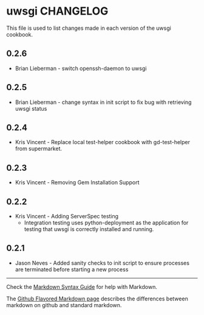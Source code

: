 uwsgi CHANGELOG
=========================

This file is used to list changes made in each version of the uwsgi cookbook.

0.2.6
-----
- Brian Lieberman - switch openssh-daemon to uwsgi

0.2.5
-----
- Brian Lieberman - change syntax in init script to fix bug with retrieving uwsgi status


0.2.4
-----
- Kris Vincent - Replace local test-helper cookbook with gd-test-helper from supermarket.

0.2.3
-----
- Kris Vincent - Removing Gem Installation Support

0.2.2
-----
- Kris Vincent - Adding ServerSpec testing
    - Integration testing uses python-deployment as the application for testing that uwsgi is correctly installed and running.

0.2.1
-----
- Jason Neves - Added sanity checks to init script to ensure processes are terminated before starting a new process

- - -
Check the [Markdown Syntax Guide](http://daringfireball.net/projects/markdown/syntax) for help with Markdown.

The [Github Flavored Markdown page](http://github.github.com/github-flavored-markdown/) describes the differences between markdown on github and standard markdown.
